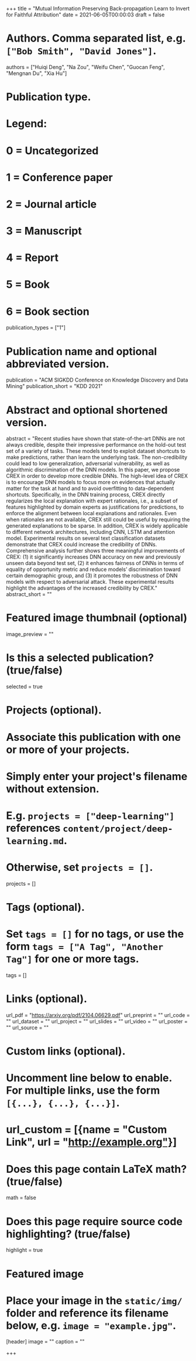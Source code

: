 +++
title = "Mutual Information Preserving Back-propagation Learn to Invert for Faithful Attribution"
date = 2021-06-05T00:00:03
draft = false

# Authors. Comma separated list, e.g. `["Bob Smith", "David Jones"]`.
authors = ["Huiqi Deng", "Na Zou", "Weifu Chen", "Guocan Feng", "Mengnan Du", "Xia Hu"]

# Publication type.
# Legend:
# 0 = Uncategorized
# 1 = Conference paper
# 2 = Journal article
# 3 = Manuscript
# 4 = Report
# 5 = Book
# 6 = Book section
publication_types = ["1"]

# Publication name and optional abbreviated version.
publication = "ACM SIGKDD Conference on Knowledge Discovery and Data Mining"
publication_short = "KDD 2021"

# Abstract and optional shortened version.
abstract = "Recent studies have shown that state-of-the-art DNNs are not always credible, despite their impressive performance on the hold-out test set of a variety of tasks. These models tend to exploit dataset shortcuts to make predictions, rather than learn the underlying task. The non-credibility could lead to low generalization, adversarial vulnerability, as well as algorithmic discrimination of the DNN models. In this paper, we propose CREX in order to develop more credible DNNs. The high-level idea of CREX is to encourage DNN models to focus more on evidences that actually matter for the task at hand and to avoid overfitting to data-dependent shortcuts. Specifically, in the DNN training process, CREX directly regularizes the local explanation with expert rationales, i.e., a subset of features highlighted by domain experts as justifications for predictions, to enforce the alignment between local explanations and rationales. Even when rationales are not available, CREX still could be useful by requiring the generated explanations to be sparse. In addition, CREX is widely applicable to different network architectures, including CNN, LSTM and attention model. Experimental results on several text classification datasets demonstrate that CREX could increase the credibility of DNNs. Comprehensive analysis further shows three meaningful improvements of CREX: (1) it significantly increases DNN accuracy on new and previously unseen data beyond test set, (2) it enhances fairness of DNNs in terms of equality of opportunity metric and reduce models’ discrimination toward certain demographic group, and (3) it promotes the robustness of DNN models with respect to adversarial attack. These experimental results highlight the advantages of the increased credibility by CREX."
abstract_short = ""

# Featured image thumbnail (optional)
image_preview = ""

# Is this a selected publication? (true/false)
selected = true

# Projects (optional).
#   Associate this publication with one or more of your projects.
#   Simply enter your project's filename without extension.
#   E.g. `projects = ["deep-learning"]` references `content/project/deep-learning.md`.
#   Otherwise, set `projects = []`.
projects = []

# Tags (optional).
#   Set `tags = []` for no tags, or use the form `tags = ["A Tag", "Another Tag"]` for one or more tags.
tags = []

# Links (optional).
url_pdf = "https://arxiv.org/pdf/2104.06629.pdf"
url_preprint = ""
url_code = ""
url_dataset = ""
url_project = ""
url_slides = ""
url_video = ""
url_poster = ""
url_source = ""

# Custom links (optional).
#   Uncomment line below to enable. For multiple links, use the form `[{...}, {...}, {...}]`.
# url_custom = [{name = "Custom Link", url = "http://example.org"}]

# Does this page contain LaTeX math? (true/false)
math = false

# Does this page require source code highlighting? (true/false)
highlight = true

# Featured image
# Place your image in the `static/img/` folder and reference its filename below, e.g. `image = "example.jpg"`.
[header]
image = ""
caption = ""

+++
